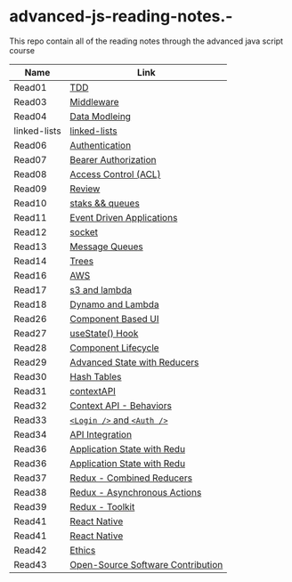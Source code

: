 # advanced-js-reading-notes.-

This repo contain all of the reading notes through the advanced java script course

| Name         | Link                                        |
| ------------ | ------------------------------------------- |
| Read01       | [TDD](01-prep-and-tdd.md)                   |
| Read03       | [Middleware](read03.md)                     |
| Read04       | [Data Modleing](Read04.md)                  |
| linked-lists | [linked-lists](linked-lists.md)             |
| Read06       | [Authentication](read06.md)                 |
| Read07       | [Bearer Authorization](read07.md)           |
| Read08       | [Access Control (ACL)](read08.md)           |
| Read09       | [Review](read09.md)                         |
| Read10       | [staks && queues](read10.md)                |
| Read11       | [Event Driven Applications](read11.md)      |
| Read12       | [socket](read12.md)                         |
| Read13       | [Message Queues](read13.md)                 |
| Read14       | [Trees](read14.md)                          |
| Read16       | [AWS](read16.md)                            |
| Read17       | [s3 and lambda](read17.md)                  |
| Read18       | [Dynamo and Lambda](read18.md)              |
| Read26       | [Component Based UI](Read26.md)             |
| Read27       | [useState() Hook](read27.md)                |
| Read28       | [Component Lifecycle ](read28.md)           |
| Read29       | [Advanced State with Reducers](read29.md)   |
| Read30       | [Hash Tables](read30.md)                    |
| Read31       | [contextAPI](read31.md)                     |
| Read32       | [Context API - Behaviors](read32.md)        |
| Read33       | [`<Login />` and `<Auth />` ](read33.md)    |
| Read34       | [ API Integration ](read34.md)              |
| Read36       | [ Application State with Redu ](read36.md)  |
| Read36       | [ Application State with Redu ](read36.md)  |
| Read37       | [ Redux - Combined Reducers ](read37.md)    |
| Read38       | [ Redux - Asynchronous Actions ](read38.md) |
| Read39       | [ Redux - Toolkit ](read39.md)              |
| Read41       | [ React Native](read41.md)                  |
| Read41       | [ React Native](read41.md)                  |
| Read42       | [ Ethics](read42.md)                        |
| Read43       | [ Open-Source Software Contribution](read43.md)                        |
